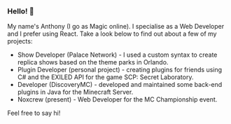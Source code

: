 ### Hello! 👋
My name's Anthony (I go as Magic online). I specialise as a Web Developer and I prefer using React. Take a look below to find out about a few of my projects:
- Show Developer (Palace Network) - I used a custom syntax to create replica shows based on the theme parks in Orlando.
- Plugin Developer (personal project) - creating plugins for friends using C# and the EXILED API for the game SCP: Secret Laboratory.
- Developer (DiscoveryMC) - developed and maintained some back-end plugins in Java for the Minecraft Server.
- Noxcrew (present) - Web Developer for the MC Championship event.

Feel free to say hi!
